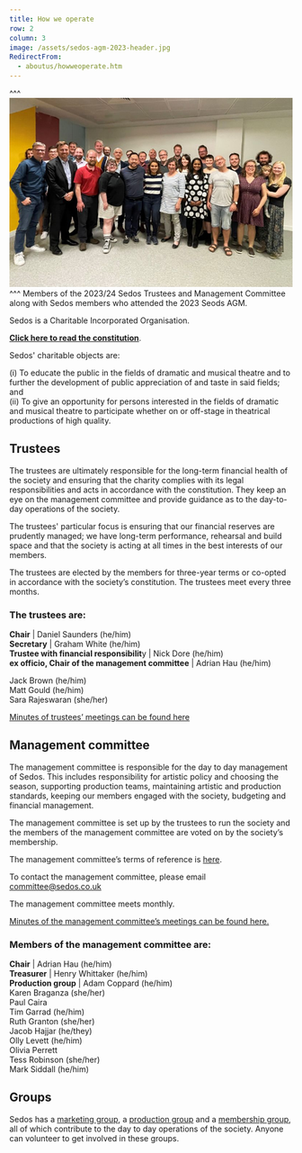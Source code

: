 ```yaml
---
title: How we operate
row: 2
column: 3
image: /assets/sedos-agm-2023-header.jpg
RedirectFrom:
  - aboutus/howweoperate.htm
---
```

^^^
![](/assets/sedos-agm-2023.jpg)
^^^ Members of the 2023/24 Sedos Trustees and Management Committee along with Sedos members who attended the 2023 Seods AGM.

Sedos is a Charitable Incorporated Organisation.

**[Click here to read the constitution](/assets/SedosConstitution.pdf)**.

Sedos' charitable objects are:

(i) To educate the public in the fields of dramatic and musical theatre and to further the development of public appreciation of and taste in said fields; and\
(ii) To give an opportunity for persons interested in the fields of dramatic and musical theatre to participate whether on or off-stage in theatrical productions of high quality.

## Trustees

The trustees are ultimately responsible for the long-term financial health of the society and ensuring that the charity complies with its legal responsibilities and acts in accordance with the constitution. They keep an eye on the management committee and provide guidance as to the day-to-day operations of the society.

The trustees' particular focus is ensuring that our financial reserves are prudently managed; we have long-term performance, rehearsal and build space and that the society is acting at all times in the best interests of our members.

The trustees are elected by the members for three-year terms or co-opted in accordance with the society’s constitution. The trustees meet every three months.

### The trustees are:

**Chair** | Daniel Saunders (he/him)\
**Secretary** | Graham White (he/him)\
**Trustee with financial responsibilit**y | Nick Dore (he/him)\
**ex officio, Chair of the management committee** | Adrian Hau (he/him)

Jack Brown (he/him)\
Matt Gould (he/him)\
Sara Rajeswaran (she/her)

[Minutes of trustees’ meetings can be found here](https://drive.google.com/drive/folders/13fa6XEho_8j5tAyxQX0wwuJ5HXOcRmjZ?usp=sharing)

## Management committee

The management committee is responsible for the day to day management of Sedos. This includes responsibility for artistic policy and choosing the season, supporting production teams, maintaining artistic and production standards, keeping our members engaged with the society, budgeting and financial management.

The management committee is set up by the trustees to run the society and the members of the management committee are voted on by the society’s membership.

The management committee’s terms of reference is [here](https://sedos.co.uk/assets/management-committee-terms-of-reference-2019.pdf).

To contact the management committee, please email [committee@sedos.co.uk](mailto:committee@sedos.co.uk)

The management committee meets monthly.

[Minutes of the management committee’s meetings can be found here.](https://drive.google.com/drive/folders/1cAe7KQ44n8LRwY99_qUxjfHZtoI7waGk?usp=sharing)

### Members of the management committee are:

**Chair** | Adrian Hau (he/him)\
**Treasurer** | Henry Whittaker (he/him)\
**Production group** | Adam Coppard (he/him)\
Karen Braganza (she/her)\
Paul Caira\
Tim Garrad (he/him) \
Ruth Granton (she/her)\
Jacob Hajjar (he/they)\
Olly Levett (he/him)\
Olivia Perrett \
Tess Robinson (she/her)\
Mark Siddall (he/him)

## Groups

Sedos has a [marketing group](/groups/marketing), a [production group](/groups/production) and a [membership group](/groups/membership), all of which contribute to the day to day operations of the society. Anyone can volunteer to get involved in these groups.